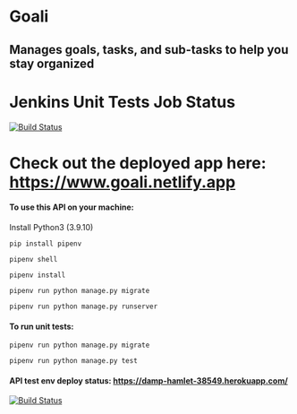 # Goali

## Manages goals, tasks, and sub-tasks to help you stay organized

# Jenkins Unit Tests Job Status

[![Build Status](https://ecb4-199-101-192-72.ngrok.io/buildStatus/icon?job=goali_api_unit_tests)](https://ecb4-199-101-192-72.ngrok.io/job/goali_api_unit_tests/)

# Check out the deployed app here: https://www.goali.netlify.app

#### To use this API on your machine:

Install Python3 (3.9.10)

`pip install pipenv`

`pipenv shell`

`pipenv install`

`pipenv run python manage.py migrate`

`pipenv run python manage.py runserver`

#### To run unit tests:

`pipenv run python manage.py migrate`

`pipenv run python manage.py test`

#### API test env deploy status: https://damp-hamlet-38549.herokuapp.com/

[![Build Status](https://ecb4-199-101-192-72.ngrok.io/buildStatus/icon?job=deploy_goali_api_test_environment)](https://ecb4-199-101-192-72.ngrok.io/job/deploy_goali_api_test_environment/)
